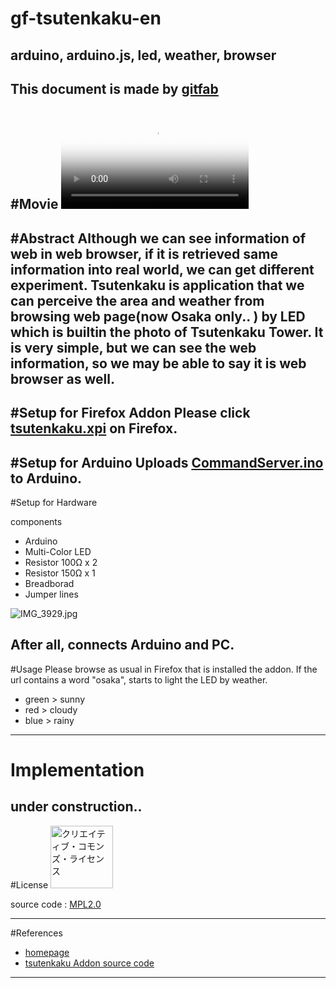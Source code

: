 # gf-tsutenkaku-en
## arduino, arduino.js, led, weather, browser
This document is made by [gitfab](http://gitfab.org)
---
#Movie
<video src="http://www.mecha-mozilla.org/projects/tsutenkaku//tsutenkaku.theora.ogv" poster="http://www.mecha-mozilla.org/projects/tsutenkaku//thumbnail.jpg" controls="" width="300"></video>
---
#Abstract
Although we can see information of web in web browser, if it is retrieved same information into real world, we can get different experiment. Tsutenkaku is application that we can perceive the area and weather from browsing web page(now Osaka only.. ) by LED which is builtin the photo of Tsutenkaku Tower. It is very simple, but we can see the web information, so we may be able to say it is web browser as well.
---
#Setup for Firefox Addon
Please click [tsutenkaku.xpi](https://raw.github.com/dadaa/gf-tsutenkaku/master/gitfab/resources/tsutenkaku.xpi) on Firefox.
---
#Setup for Arduino
Uploads [CommandServer.ino](https://raw.github.com/dadaa/arduino.js/master/core/sketch/CommandServer/CommandServer.ino) to Arduino.
---
#Setup for Hardware

components

* Arduino
* Multi-Color LED
* Resistor 100Ω x 2
* Resistor 150Ω x 1
* Breadborad
* Jumper lines

![IMG_3929.jpg](https://raw.github.com/dadaa/gf-tsutenkaku/master/gitfab/resources/IMG_3929.jpg)


After all, connects Arduino and PC.
---
#Usage
Please browse as usual in Firefox that is installed the addon. If the url contains a word "osaka", starts to light the LED by weather.

* green &gt; sunny
* red &gt; cloudy
* blue &gt; rainy
---
# Implementation
under construction..
---
#License
<a rel="license" href="http://creativecommons.org/licenses/by/2.1/jp/"><img alt="クリエイティブ・コモンズ・ライセンス" style="width: 100px; border-width:0" src="http://i.creativecommons.org/l/by/2.1/jp/88x31.png"></a>

source code : [MPL2.0](http://www.mozilla.org/MPL/2.0/)

---
#References
* [homepage](http://www.mecha-mozilla.org/projects/tsutenkaku/)
* [tsutenkaku Addon source code](https://github.com/dadaa/tsutenkaku)
---
